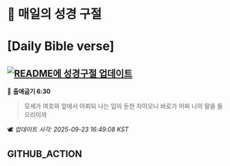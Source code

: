 # 🙏 매일의 성경 구절
# [Daily Bible verse]
## [![README에 성경구절 업데이트](https://github.com/DONGSUKA/first_test/actions/workflows/update-readme-bible.yml/badge.svg)](https://github.com/DONGSUKA/first_test/actions/workflows/update-readme-bible.yml)
<!-- START_BIBLE_VERSE -->
📖 **출애굽기 6:30**
> 모세가 여호와 앞에서 아뢰되 나는 입이 둔한 자이오니 바로가 어찌 나의 말을 들으리이까

🕊️ _업데이트 시각: 2025-09-23 16:49:08 KST_
  <!-- END_BIBLE_VERSE -->
## GITHUB_ACTION
